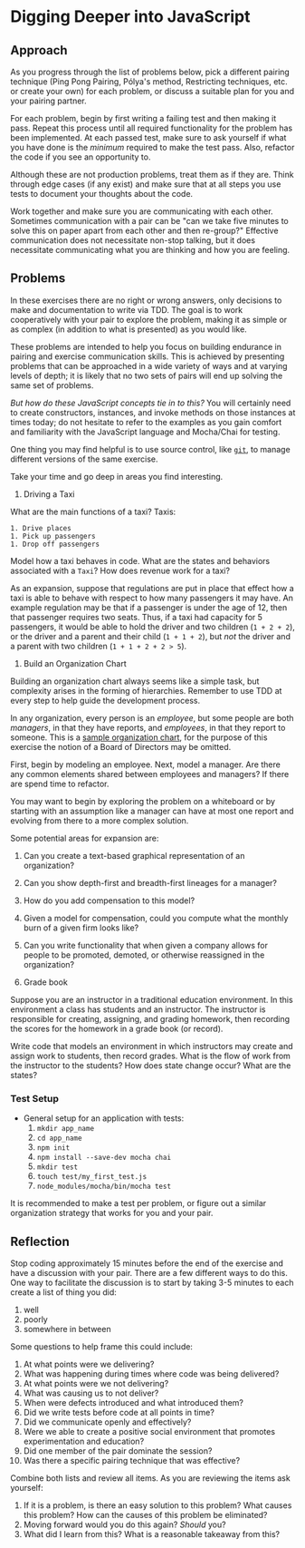 # Digging Deeper into JavaScript

## Approach

As you progress through the list of problems below, pick a different pairing technique (Ping Pong Pairing, Pólya's method, Restricting techniques, etc. or create your own) for each problem, or discuss a suitable plan for you and your pairing partner.

For each problem, begin by first writing a failing test and then making it pass. Repeat this process until all required functionality for the problem has been implemented. At each passed test, make sure to ask yourself if what you have done is the _minimum_ required to make the test pass. Also, refactor the code if you see an opportunity to.

Although these are not production problems, treat them as if they are. Think through edge cases (if any exist) and make sure that at all steps you use tests to document your thoughts about the code.

Work together and make sure you are communicating with each other. Sometimes communication with a pair can be "can we take five minutes to solve this on paper apart from each other and then re-group?" Effective communication does not necessitate non-stop talking, but it does necessitate communicating what you are thinking and how you are feeling.

## Problems

In these exercises there are no right or wrong answers, only decisions to make and documentation to write via TDD. The goal is to work cooperatively with your pair to explore the problem, making it as simple or as complex (in addition to what is presented) as you would like.

These problems are intended to help you focus on building endurance in pairing and exercise communication skills. This is achieved by presenting problems that can be approached in a wide variety of ways and at varying levels of depth; it is likely that no two sets of pairs will end up solving the same set of problems.

_But how do these JavaScript concepts tie in to this?_ You will certainly need to create constructors, instances, and invoke methods on those instances at times today; do not hesitate to refer to the examples as you gain comfort and familiarity with the JavaScript language and Mocha/Chai for testing.

One thing you may find helpful is to use source control, like [`git`](https://git-scm.com/), to manage different versions of the same exercise.

Take your time and go deep in areas you find interesting.

1. Driving a Taxi

  What are the main functions of a taxi? Taxis:

    1. Drive places
    1. Pick up passengers
    1. Drop off passengers

  Model how a taxi behaves in code. What are the states and behaviors associated with a `Taxi`? How does revenue work for a taxi?

  As an expansion, suppose that regulations are put in place that effect how a taxi is able to behave with respect to how many passengers it may have. An example regulation may be that if a passenger is under the age of 12, then that passenger requires two seats. Thus, if a taxi had capacity for 5 passengers, it would be able to hold the driver and two children (`1 + 2 + 2`), or the driver and a parent and their child (`1 + 1 + 2`), but *not* the driver and a parent with two children (`1 + 1 + 2 + 2 > 5`).

1. Build an Organization Chart

  Building an organization chart always seems like a simple task, but complexity arises in the forming of hierarchies. Remember to use TDD at every step to help guide the development process.

  In any organization, every person is an _employee_, but some people are both _managers_, in that they have reports, and _employees_, in that they report to someone. This is a [sample organization chart](https://saylordotorg.github.io/text_managerial-accounting/section_05/16fde2d3f3ada19d2562ba44d7a5a5a5.jpg), for the purpose of this exercise the notion of a Board of Directors may be omitted.

  First, begin by modeling an employee. Next, model a manager. Are there any common elements shared between employees and managers? If there are spend time to refactor.

  You may want to begin by exploring the problem on a whiteboard or by starting with an assumption like a manager can have at most one report and evolving from there to a more complex solution.

  Some potential areas for expansion are:

  1. Can you create a text-based graphical representation of an organization?
  1. Can you show depth-first and breadth-first lineages for a manager?
  1. How do you add compensation to this model?
  1. Given a model for compensation, could you compute what the monthly burn of a given firm looks like?
  1. Can you write functionality that when given a company allows for people to be promoted, demoted, or otherwise reassigned in the organization?

1. Grade book

  Suppose you are an instructor in a traditional education environment. In this environment a class has students and an instructor. The instructor is responsible for creating, assigning, and grading homework, then recording the scores for the homework in a grade book (or record).

  Write code that models an environment in which instructors may create and assign work to students, then record grades. What is the flow of work from the instructor to the students? How does state change occur? What are the states?

### Test Setup

* General setup for an application with tests:
  1. `mkdir app_name`
  1. `cd app_name`
  1. `npm init`
  1. `npm install --save-dev mocha chai`
  1. `mkdir test`
  1. `touch test/my_first_test.js`
  1. `node_modules/mocha/bin/mocha test`

It is recommended to make a test per problem, or figure out a similar organization strategy that works for you and your pair.

## Reflection

Stop coding approximately 15 minutes before the end of the exercise and have a discussion with your pair. There are a few different ways to do this. One way to facilitate the discussion is to start by taking 3-5 minutes to each create a list of thing you did:

  1. well
  1. poorly
  1. somewhere in between

Some questions to help frame this could include:

  1. At what points were we delivering?
  1. What was happening during times where code was being delivered?
  1. At what points were we not delivering?
  1. What was causing us to not deliver?
  1. When were defects introduced and what introduced them?
  1. Did we write tests before code at all points in time?
  1. Did we communicate openly and effectively?
  1. Were we able to create a positive social environment that promotes experimentation and education?
  1. Did one member of the pair dominate the session?
  1. Was there a specific pairing technique that was effective?

Combine both lists and review all items. As you are reviewing the items ask yourself:

  1. If it is a problem, is there an easy solution to this problem? What causes this problem? How can the causes of this problem be eliminated?
  1. Moving forward would you do this again? _Should_ you?
  1. What did I learn from this? What is a reasonable takeaway from this?
